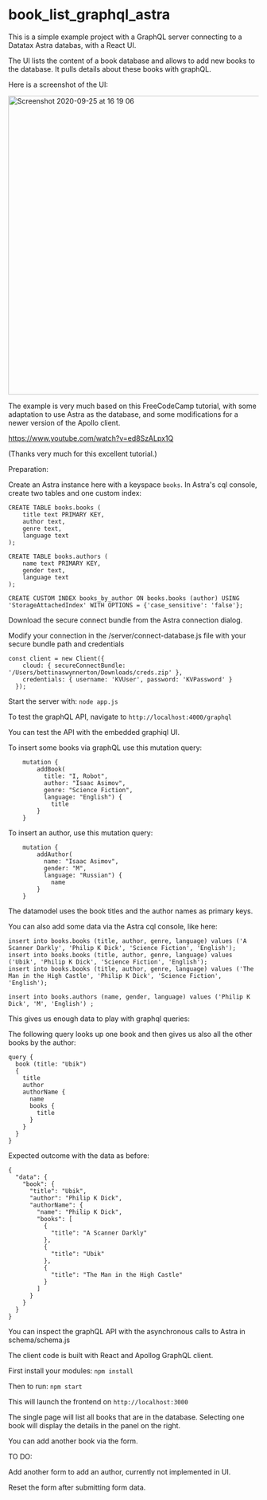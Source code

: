 # book_list_graphql_astra

This is a simple example project with a GraphQL server connecting to a Datatax Astra databas, with a React UI.

The UI lists the content of a book database and allows to add new books to the database. It pulls details about these books with graphQL.

Here is a screenshot of the UI:

<img width="600" alt="Screenshot 2020-09-25 at 16 19 06" src="https://user-images.githubusercontent.com/20337262/94285032-1b11c180-ff4b-11ea-8a3a-8ed7e5bf915d.png">

The example is very much based on this FreeCodeCamp tutorial, with some adaptation to use Astra as the database, and some modifications for a newer version of the Apollo client. 

https://www.youtube.com/watch?v=ed8SzALpx1Q

(Thanks very much for this excellent tutorial.)

Preparation:

Create an Astra instance here with a keyspace `books`.
In Astra's cql console, create two tables and one custom index:

```
CREATE TABLE books.books (
    title text PRIMARY KEY,
    author text,
    genre text,
    language text
);

CREATE TABLE books.authors (
    name text PRIMARY KEY,
    gender text,
    language text
);

CREATE CUSTOM INDEX books_by_author ON books.books (author) USING 'StorageAttachedIndex' WITH OPTIONS = {'case_sensitive': 'false'};
```

Download the secure connect bundle from the Astra connection dialog.

Modify your connection in the /server/connect-database.js file with your secure bundle path and credentials

```
const client = new Client({
    cloud: { secureConnectBundle: '/Users/bettinaswynnerton/Downloads/creds.zip' },
    credentials: { username: 'KVUser', password: 'KVPassword' }
  });
```

Start the server with: `node app.js`

To test the graphQL API, navigate to `http://localhost:4000/graphql`

You can test the API with the embedded graphiql UI.

To insert some books via graphQL use this mutation query:

```
    mutation {
        addBook(
          title: "I, Robot", 
          author: "Isaac Asimov", 
          genre: "Science Fiction", 
          language: "English") {
            title
        }
    }
```

To insert an author, use this mutation query:

```
    mutation {
        addAuthor(
          name: "Isaac Asimov", 
          gender: "M", 
          language: "Russian") {
            name
        }
    }
```

The datamodel uses the book titles and the author names as primary keys. 

You can also add some data via the Astra cql console, like here:

```
insert into books.books (title, author, genre, language) values ('A Scanner Darkly', 'Philip K Dick', 'Science Fiction', 'English');
insert into books.books (title, author, genre, language) values ('Ubik', 'Philip K Dick', 'Science Fiction', 'English');
insert into books.books (title, author, genre, language) values ('The Man in the High Castle', 'Philip K Dick', 'Science Fiction', 'English');

insert into books.authors (name, gender, language) values ('Philip K Dick', 'M', 'English') ;
```

This gives us enough data to play with graphql queries:

The following query looks up one book and then gives us also all the other books by the author:

```
query {
  book (title: "Ubik")
  {
    title 
    author
    authorName {
	  name
      books {
        title
      }
    }
  }
}
```

Expected outcome with the data as before:

```
{
  "data": {
    "book": {
      "title": "Ubik",
      "author": "Philip K Dick",
      "authorName": {
        "name": "Philip K Dick",
        "books": [
          {
            "title": "A Scanner Darkly"
          },
          {
            "title": "Ubik"
          },
          {
            "title": "The Man in the High Castle"
          }
        ]
      }
    }
  }
}
```

You can inspect the graphQL API with the asynchronous calls to Astra in schema/schema.js

The client code is built with React and Apollog GraphQL client.

First install your modules: `npm install`

Then to run: `npm start`

This will launch the frontend on `http://localhost:3000`

The single page will list all books that are in the database. Selecting one book will display the details in the panel on the right. 

You can add another book via the form. 

TO DO:

Add another form to add an author, currently not implemented in UI.

Reset the form after submitting form data. 





